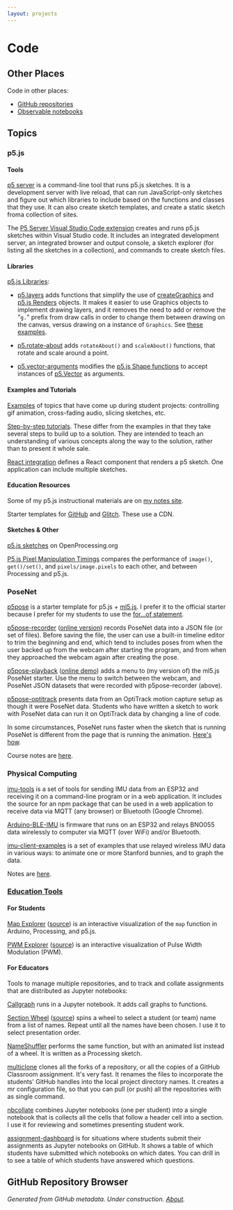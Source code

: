 ```yaml
---
layout: projects
---
```


# Code

## Other Places

Code in other places:

* [GitHub repositories](https://github.com/osteele)
* [Observable notebooks](https://observablehq.com/@osteele)

## Topics

### p5.js

#### Tools

[p5 server](https://osteele.github.io/p5-server/) is a command-line tool that
runs p5.js sketches. It is a development server with live reload, that can run
JavaScript-only sketches and figure out which libraries to include based on the
functions and classes that they use. It can also create sketch templates, and
create a static sketch froma  collection of sites.

The [P5 Server Visual Studio Code
extension](https://marketplace.visualstudio.com/items?itemName=osteele.p5-server)
creates and runs p5.js sketches within Visual Studio code. It includes an
integrated development server, an integrated browser and output console, a
sketch explorer (for listing all the sketches in a collection), and commands to
create sketch files.

#### Libraries

[p5.js Libraries](https://osteele.github.io/p5.libs/):

* [p5.layers](https://osteele.github.io/p5.libs/p5.layers) adds functions that
  simplify the use of
  [createGraphics](https://p5js.org/reference/#/p5/createGraphics) and [p5.js
  Renders](https://p5js.org/reference/#/p5.Renderer) objects. It makes it
easier to use Graphics objects to implement drawing layers, and it removes the
need to add or remove the "`g.`" prefix from draw calls in order to change them
between drawing on the canvas, versus drawing on a instance of `Graphics`. See [these
  examples](https://osteele.github.io/p5.layers/examples/).

* [p5.rotate-about](https://osteele.github.io/p5.libs/p5.rotate-about/) adds
  `rotateAbout()` and `scaleAbout()` functions, that rotate and scale around a
  point.

* [p5.vector-arguments](https://osteele.github.io/p5.libs/p5.vector-arguments/)
  modifies the [p5.js Shape functions](https://p5js.org/reference/#group-Shape)
  to accept instances of
  [p5.Vector](https://p5js.org/reference/#/p5/createVector) as arguments.

#### Examples and Tutorials

[Examples](https://www.notion.so/p5-js-Examples-18214cd693bd43919d9d0c4cded0b05f)
of topics that have come up during student projects: controlling gif animation,
cross-fading audio, slicing sketches, etc.

[Step-by-step
tutorials](https://www.notion.so/55581dbef83f40e3a386ddc6be1bbee8?v=692f92adea66460c8d8c4997af88431d).
These differ from the examples in that they take several steps to build up to a
solution. They are intended to teach an understanding of various concepts along
the way to the solution, rather than to present it whole sale.

[React integration](https://github.com/osteele/p5-react) defines a React
component that renders a p5 sketch. One application can include multiple sketches.

#### Education Resources

Some of my p5.js instructional materials are on [my notes site](https://notes.osteele.com/p5js).

Starter templates for [GitHub](https://github.com/osteele/p5-template) and
[Glitch](https://glitch.com/edit/#!/cclab-p5js-template). These use a CDN.

#### Sketches & Other

[p5.js sketches](https://openprocessing.org/user/201396/?view=sketches) on OpenProcessing.org

[P5.js Pixel Manipulation
Timings](https://observablehq.com/@osteele/p5-js-pixel-manipulation-timings)
compares the performance of `image()`, `get()/set()`, and `pixels/image.pixels`
to each other, and between Processing and p5.js.

### PoseNet

[p5pose](https://github.com/osteele/p5pose) is a starter template for p5.js +
[ml5.js](https://learn.ml5js.org/#/reference/posenet). I prefer it to the
official starter because I prefer for my students to use the [for…of
statement](https://developer.mozilla.org/en-US/docs/Web/JavaScript/Reference/Statements/for...of).

[p5pose-recorder](https://github.com/osteele/p5pose-recorder) ([online
version](https://osteele.github.io/p5pose-recorder/)) records PoseNet data into
a JSON file (or set of files). Before saving the file, the user can use a
built-in timeline editor to trim the beginning and end, which tend to includes
poses from when the user backed up from the webcam after starting the program,
and from when they approached the webcam again after creating the pose.

[p5pose-playback](https://github.com/osteele/p5pose-playback) ([online
demo](https://osteele.github.io/p5pose-playback/)) adds a menu to (my version
of) the ml5.js PoseNet starter. Use the menu to switch between the webcam, and
PoseNet JSON datasets that were recorded with p5pose-recorder (above).

[p5pose-optitrack](https://github.com/osteele/p5pose-optitrack) presents data
from an OptiTrack motion capture setup as though it were PoseNet data. Students
who have written a sketch to work with PoseNet data can run it on
OptiTrack data by changing a line of code.

In some circumstances, PoseNet runs faster when the sketch that is running
PoseNet is different from the page that is running the animation. [Here's
how](https://github.com/osteele/posenet-pubsub).

Course notes are
[here](https://notes.osteele.com/posenet).

### Physical Computing

[imu-tools](https://github.com/osteele/imu-tools) is a set of tools for
sending IMU data from an ESP32 and receiving it on a command-line program or in
a web application. It includes the source for an npm package that can be used in
a web application to receive data via MQTT (any browser) or Bluetooth (Google
Chrome).

[Arduino-BLE-IMU](https://github.com/osteele/Arduino-BLE-IMU) is
firmware that runs on an ESP32 and relays BNO055 data wirelessly to computer via
MQTT (over WiFi) and/or Bluetooth.

[imu-client-examples](https://github.com/osteele/imu-client-examples) is
a set of examples that use relayed wireless IMU data in various ways: to animate
one or more Stanford bunnies, and to graph the data.

Notes are [here](https://notes.osteele.com/physical-computing).

### [Education Tools](https://www.notion.so/Education-Tools-and-Materials-7c62990392284aab934c32b45ec9a99c)

#### For Students

[Map Explorer](https://osteele.github.io/map-explorer/)
([source](https://github.com/osteele/map-explorer)) is an interactive
visualization of the `map` function in Arduino, Processing, and p5.js.

[PWM Explorer](https://osteele.github.io/pwm-explorer/)
([source](https://github.com/osteele/pwm-explorer)) is an interactive
visualization of Pulse Width Modulation (PWM).

#### For Educators

Tools to manage multiple repositories, and to track and collate assignments that
are distributed as Jupyter notebooks:

[Callgraph](https://github.com/osteele/callgraph) runs in a Jupyter notebook. It
adds call graphs to functions.

[Section Wheel](http://selection-wheel.underconstruction.fun/)
([source](https://github.com/osteele/selection-wheel)) spins a wheel to select a
student (or team) name from a list of names. Repeat until all the names have
been chosen. I use it to select presentation order.

[NameShuffler](https://github.com/osteele/NameShuffler) performs the same
function, but with an animated list instead of a wheel. It is written as a
Processing sketch.

[multiclone](https://github.com/osteele/multiclone) clones all the forks of a
repository, or all the copies of a GitHub Classroom assignment. It's very fast.
It renames the files to incorporate the students' GitHub handles into the local
project directory names. It creates a mr configuration file, so that you can
pull (or push) all the repositories with as single command.

[nbcollate](https://github.com/osteele/nbcollate) combines Jupyter notebooks
(one per student) into a single notebook that is collects all the cells that
follow a header cell into a section. I use it for reviewing and sometimes
presenting student work.

[assignment-dashboard](https://github.com/osteele/assignment-dashboard) is for
situations where students submit their assignments as Jupyter notebooks on
GitHub. It shows a table of which students have submitted which notebooks on
which dates. You can drill in to see a table of which students have answered
which questions.

## GitHub Repository Browser

_Generated from GitHub metadata. Under construction. [About](/colophon)._
